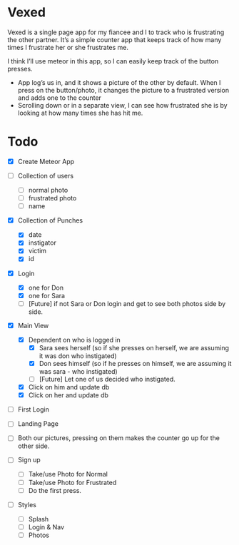 # Vexed

Vexed is a single page app for my fiancee and I to track who is frustrating the other partner. It’s a simple counter app that keeps track of how many times I frustrate her or she frustrates me.

I think I’ll use meteor in this app, so I can easily keep track of the button presses.
   * App log’s us in, and it shows a picture of the other by default. When I press on the button/photo, it changes the picture to a frustrated version and adds one to the counter
   * Scrolling down or in a separate view, I can see how frustrated she is by looking at how many times she has hit me.


# Todo

- [x] Create Meteor App

- [ ] Collection of users
    - [ ] normal photo
    - [ ] frustrated photo
    - [ ] name

- [x] Collection of Punches
    - [x] date
    - [x] instigator
    - [x] victim
    - [x] id

- [x] Login
    - [x] one for Don
    - [x] one for Sara
    - [ ] [Future] if not Sara or Don login and get to see both photos side by side.

- [x] Main View
    - [x] Dependent on who is logged in
        - [x] Sara sees herself (so if she presses on herself, we are assuming it was don who instigated)
        - [x] Don sees himself (so if he presses on himself, we are assuming it was sara - who instigated)
        - [ ] [Future] Let one of us decided who instigated.
    - [x] Click on him and update db
    - [x] Click on her and update db
- [ ] First Login
- [ ] Landing Page
- [ ] Both our pictures, pressing on them makes the counter go up for the other side.

- [ ] Sign up
    - [ ] Take/use Photo for Normal
    - [ ] Take/use Photo for Frustrated
    - [ ] Do the first press.

- [ ] Styles
    - [ ] Splash
    - [ ] Login & Nav
    - [ ] Photos
